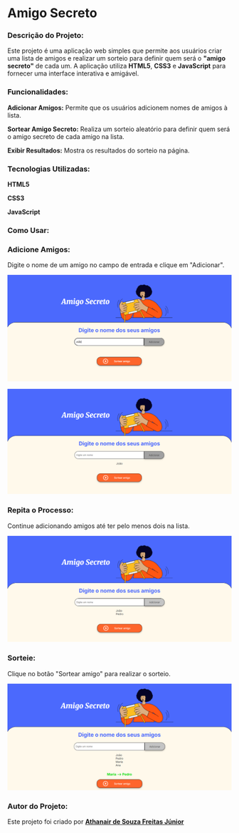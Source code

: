 <h1>Amigo Secreto</h1>

<h3>Descrição do Projeto:</h3>

Este projeto é uma aplicação web simples que permite aos usuários criar uma lista de amigos e realizar um sorteio para definir quem será o **"amigo secreto"** de cada um. A aplicação utiliza **HTML5**, **CSS3** e **JavaScript** para fornecer uma interface interativa e amigável.

<h3>Funcionalidades:</h3>

**<p>Adicionar Amigos:** Permite que os usuários adicionem nomes de amigos à lista.</p>
**<p>Sortear Amigo Secreto:** Realiza um sorteio aleatório para definir quem será o amigo secreto de cada amigo na lista.</p>
**<p>Exibir Resultados:** Mostra os resultados do sorteio na página.</p>

<h3>Tecnologias Utilizadas:</h3>

**<p>HTML5</p>**
**<p>CSS3</p>**
**<p>JavaScript</p>**

<h3>Como Usar:</h3>

<h3>Adicione Amigos:</h3> Digite o nome de um amigo no campo de entrada e clique em "Adicionar".

![Adicionando amigos](https://github.com/Athanair-hub/Challenge-Amigo-Secreto/blob/main/Captura%20de%20tela%202025-03-06%20153122.png)

![Adicionando amigos](https://github.com/Athanair-hub/Challenge-Amigo-Secreto/blob/main/Captura%20de%20tela%202025-03-06%20153318.png)

<h3>Repita o Processo:</h3> Continue adicionando amigos até ter pelo menos dois na lista.

![Adicionando mais amigos](https://github.com/Athanair-hub/Challenge-Amigo-Secreto/blob/main/Captura%20de%20tela%202025-03-06%20154125.png)

<h3>Sorteie:</h3> Clique no botão "Sortear amigo" para realizar o sorteio.

![Sorteando amigos](https://github.com/Athanair-hub/Challenge-Amigo-Secreto/blob/main/Captura%20de%20tela%202025-03-06%20154516.png)

<h3>Autor do Projeto:</h3>

Este projeto foi criado por [**Athanair de Souza Freitas Júnior**](https://github.com/Athanair-hub)
